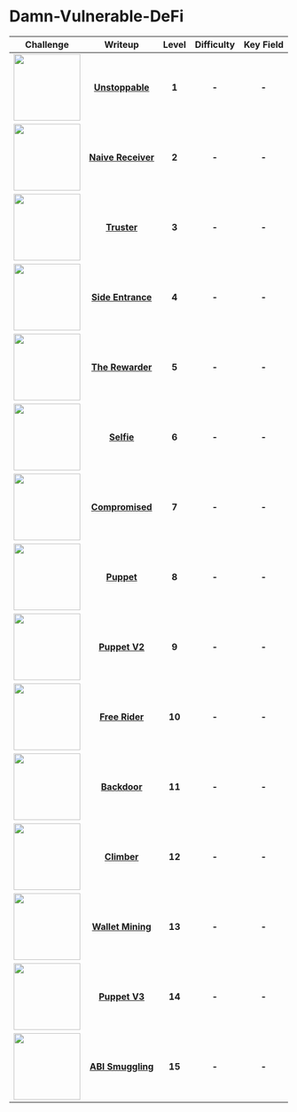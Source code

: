 # Damn-Vulnerable-DeFi
| Challenge | Writeup | Level | Difficulty | Key Field |
| :---: | :---: | :---: | :---: | :---: |
|<img height="120" src="https://miro.medium.com/v2/resize:fit:1400/1*iRuYFDDxOnx8ZaO1CZjkFQ.png">|[**Unstoppable**]()|**1**|**-**|**-**|
|<img height="120" src="https://miro.medium.com/v2/resize:fit:1400/1*X_LHC0Tn7r17fppJW3qtlg.png">|[**Naive Receiver**]()|**2**|**-**|**-**|
|<img height="120" src="https://miro.medium.com/v2/resize:fit:1200/1*GbRWtoR0CIeVl-eknEF0PQ.png">|[**Truster**]()|**3**|**-**|**-**|
|<img height="120" src="https://miro.medium.com/v2/resize:fit:1400/1*OwzsNZcI1VMCldm_iCMQXg.png">|[**Side Entrance**]()|**4**|**-**|**-**|
|<img height="120" src="https://miro.medium.com/v2/resize:fit:1400/1*XHLmh4kRKiif_XPNyzpIEg.png">|[**The Rewarder**]()|**5**|**-**|**-**|
|<img height="120" src="https://miro.medium.com/v2/resize:fit:1400/1*Qoc1uWQvtTm4M00OCNnbCw.png">|[**Selfie**]()|**6**|**-**|**-**|
|<img height="120" src="https://miro.medium.com/v2/resize:fit:1358/1*lgel5HfsgsUsvgrOr-8nQA.png">|[**Compromised**]()|**7**|**-**|**-**|
|<img height="120" src="https://miro.medium.com/v2/resize:fit:1400/1*VczoJiRWtFTnMk57i6AvcA.png">|[**Puppet**]()|**8**|**-**|**-**|
|<img height="120" src="https://miro.medium.com/v2/resize:fit:1400/1*iRuYFDDxOnx8ZaO1CZjkFQ.png">|[**Puppet V2**]()|**9**|**-**|**-**|
|<img height="120" src="https://miro.medium.com/v2/resize:fit:1400/1*iRuYFDDxOnx8ZaO1CZjkFQ.png">|[**Free Rider**]()|**10**|**-**|**-**|
|<img height="120" src="https://miro.medium.com/v2/resize:fit:1400/1*iRuYFDDxOnx8ZaO1CZjkFQ.png">|[**Backdoor**]()|**11**|**-**|**-**|
|<img height="120" src="https://miro.medium.com/v2/resize:fit:1400/1*iRuYFDDxOnx8ZaO1CZjkFQ.png">|[**Climber**]()|**12**|**-**|**-**|
|<img height="120" src="https://miro.medium.com/v2/resize:fit:1400/1*iRuYFDDxOnx8ZaO1CZjkFQ.png">|[**Wallet Mining**]()|**13**|**-**|**-**|
|<img height="120" src="https://miro.medium.com/v2/resize:fit:1400/1*iRuYFDDxOnx8ZaO1CZjkFQ.png">|[**Puppet V3**]()|**14**|**-**|**-**|
|<img height="120" src="https://miro.medium.com/v2/resize:fit:1400/1*iRuYFDDxOnx8ZaO1CZjkFQ.png">|[**ABI Smuggling**]()|**15**|**-**|**-**|
